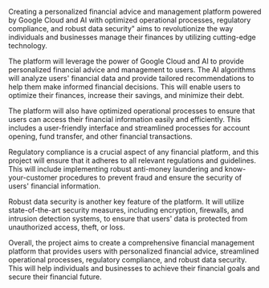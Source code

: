 Creating a personalized financial advice and management platform powered by Google Cloud and AI with optimized operational processes, regulatory compliance, and robust data security" aims to revolutionize the way individuals and businesses manage their finances by utilizing cutting-edge technology.

The platform will leverage the power of Google Cloud and AI to provide personalized financial advice and management to users. The AI algorithms will analyze users' financial data and provide tailored recommendations to help them make informed financial decisions. This will enable users to optimize their finances, increase their savings, and minimize their debt.

The platform will also have optimized operational processes to ensure that users can access their financial information easily and efficiently. This includes a user-friendly interface and streamlined processes for account opening, fund transfer, and other financial transactions.

Regulatory compliance is a crucial aspect of any financial platform, and this project will ensure that it adheres to all relevant regulations and guidelines. This will include implementing robust anti-money laundering and know-your-customer procedures to prevent fraud and ensure the security of users' financial information.

Robust data security is another key feature of the platform. It will utilize state-of-the-art security measures, including encryption, firewalls, and intrusion detection systems, to ensure that users' data is protected from unauthorized access, theft, or loss.

Overall, the project aims to create a comprehensive financial management platform that provides users with personalized financial advice, streamlined operational processes, regulatory compliance, and robust data security. This will help individuals and businesses to achieve their financial goals and secure their financial future.
